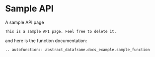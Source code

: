 # Sample API

A sample API page

```{note}
This is a sample API page. Feel free to delete it.
```

and here is the function documentation:

```{eval-rst}
.. autofunction:: abstract_dataframe.docs_example.sample_function
```
